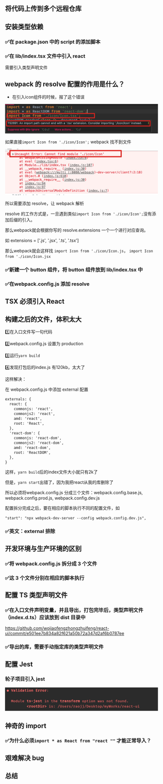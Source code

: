## 将代码上传到多个远程仓库

## 安装类型依赖
 
### ✅在 package.json 中的 script 的添加脚本 

### ✅在 lib/index.tsx 文件中引入 react

  需要引入类型声明文件

## webpack 的 resolve 配置的作用是什么？

   - 在引入icon组件的时候，报了这个错误
   
   ![](https://raw.githubusercontent.com/wojiaofengzhongzhuifeng/image-host/master/img/20190804101553.png)
   
   如果直接`import Icon from './icon/Icon';` webpack 找不到文件
   
   ![](https://raw.githubusercontent.com/wojiaofengzhongzhuifeng/image-host/master/img/20190804101929.png)
   
   所以需要添加 resolve，让 webpack 解析
   
   resolve 的工作方式是，一旦遇到类似`import Icon from './icon/Icon';`没有添加后缀的引入。
   
   那么webpack就会根据你写的 resolve.extensions 一个一个进行对应查询。
   
   如 extensions = ['.js', '.jsx', '.ts', '.tsx']
   
   那么webpack就会这样找 `import Icon from './icon/Icon.js`， `import Icon from './icon/Icon.jsx`

### ✅新建一个 button 组件，将 button 组件放到 lib/index.tsx 中

### ✅在webpack.config.js 添加 resolve  

## TSX 必须引入 React

## 构建之后的文件，体积太大

  1️⃣在入口文件写一句代码
  
  2️⃣webpack.config.js 设置为 production
  
  3️⃣运行`yarn build`
  
  4️⃣发现打包后的index.js 有120kb，太大了
  
  这样解决：
  
  在 webpack.config.js 中添加 external 配置
  
  ```
  externals: {
    react: {
      commonjs: 'react',
      commonjs2: 'react',
      amd: 'react',
      root: 'React',
    },
    'react-dom': {
      commonjs: 'react-dom',
      commonjs2: 'react-dom',
      amd: 'react-dom',
      root: 'ReactDOM',
    },
  }
  ```
  
  这样，`yarn build`后的index文件大小就只有2k了
  
  但是，`yarn start`出错了，因为我把react从我的库删除了
  
  所以必须将webpack.config.js 分成三个文件：webpack.config.base.js, webpack.config.prod.js, webpack.config.dev.js
  
  配置拆分完成之后，要在相应的脚本执行不同的配置文件，如
  
  `"start": "npx webpack-dev-server --config webpack.config.dev.js",`

### ✅英文：external 排除

## 开发环境与生产环境的区别

### ✅将 webpack.config.js 拆分成 3 个文件

### ✅这 3 个文件分别在相应的脚本执行

## 配置 TS 类型声明文件

### ✅在入口文件声明变量，并且导出，打包完毕后，类型声明文件（index.d.ts）应该放到 dist 目录中

https://github.com/wojiaofengzhongzhuifeng/react-ui/commit/e501ee7b834a82f621a50b72a347d2af6b0787ee

### ✅导出的库，需要手动指定库的类型声明文件

## 配置 Jest

### 轮子项目引入 jest

![](https://raw.githubusercontent.com/wojiaofengzhongzhuifeng/image-host/master/img/20190804133011.png)

## 神奇的 import

### ✅为什么必须`import * as React from "react ""` 才能正常导入？

## 艰难解决 bug

## 总结
